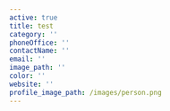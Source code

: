 ```yaml
---
active: true
title: test
category: ''
phoneOffice: ''
contactName: ''
email: ''
image_path: ''
color: ''
website: ''
profile_image_path: /images/person.png
---
```

